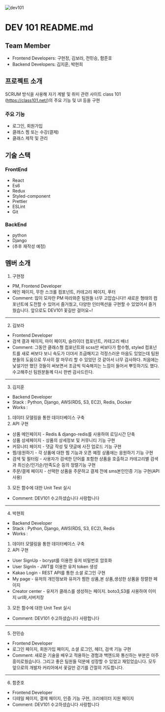 ![dev101](https://user-images.githubusercontent.com/59465490/97846694-bad42380-1d31-11eb-8410-fb6e083521da.png)
# DEV 101 README.md

## Team Member
- Frontend Developers: 구현정, 김보라, 전민승, 함준호
- Backend Developers: 김지훈, 박현희

## 프로젝트 소개
SCRUM 방식을 사용해 자기 계발 및 취미 관련 사이트 class 101 (https://class101.net/)의 주요 기능 및 UI 등을 구현

### 주요 기능
- 로그인, 회원가입
- 클래스 찜 또는 수강(결제)
- 클래스 제작 및 관리

## 기술 스택
### FrontEnd
- React
- Es6
- Redux
- Styled-component
- Prettier
- ESLint
- Git

### BackEnd
- python
- Django
- (추후 재작성 예정)

## 멤버 소개
1. 구현정 
- PM, Frontend Developer
- 메인 페이지, 무한 스크롤 컴포넌트, 카테고리 페이지, 푸터
- Comment: 많이 모자란 PM 따라와준 팀원들 너무 고맙습니다!! 새로운 형태의 컴포넌트에 도전할 수 있어서 즐거웠고, 다양한 인터렉션을 구현할 수 있었어서 즐거웠습니다. 앞으로도 DEV101 꽃길만 걸어요~!

<hr/>

2. 김보라
- Frontend Developer
- 검색 결과 페이지, 마이 페이지, 슬라이더 컴포넌트, 카테고리 배너
- Comment: 그동안 클래스형 컴포넌트와 scss만 써보다가 함수형, styled 컴포넌트를 새로 써보다 보니 속도가 더뎌서 조급해지고 걱정스러운 마음도 있었는데 팀원분들의 도움으로 무사히 잘 마무리 할 수 있었던 것 같아서 너무 감사하다. 처음에는 낯설기만 했던 것들이 써보면서 조금씩 익숙해지는 느낌이 들어서 뿌듯하기도 했다. 수고해주신 팀원분들께 다시 한번 감사드린다.

<hr/>

3. 김지훈
- Backend Developer
- Stack : Python, Django, AWS(RDS, S3, EC2), Redis, Docker
- Works :
1) 데이터 모델링을 통한 데이터베이스 구축
2) API 구현
- 상품 메인페이지 - Redis & django-redis를 사용하여 로딩시간 단축
- 상품 상세페이지 - 상품의 상세정보 및 커뮤니티 기능 구현
- 커뮤니티 페이지 - 댓글 작성 및 댓글에 사진 업로드 기능 구현
- 찜/응원하기 - 각 상품에 대한 찜 기능과 오픈 예정 상품에는 응원하기 기능 구현
- 검색 및 필터링 - 사용자가 검색한 단어를 포함한 상품을 호출하고 카테고리별 검색과 최신순/인기순/만족도순 등의 정렬기능 구현
- 주문/결제 페이지 - 선택한 상품을 주문하고 결제 전에 sms본인인증 기능 구현(API 사용)
3) 모든 함수에 대한 Unit Test 실시
- Comment: DEV101 수고하셨습니다 사랑합니다

<hr/>

4. 박현희
- Backend Developer
- Stack     : Python, Django, AWS(RDS, S3, EC2), Redis
- Works    :
1) 데이터 모델링을 통한 데이터베이스 구축
2) API 구현
- User SignUp   - bcrypt를 이용한 유저 비밀번호 암호화
- User SignIn     - JWT를 이용한 유저 token 생성
- Kakao Login    - REST API를 통한 소셜 로그인 구현
- My page          -  유저의 개인정보와 유저가 찜한 상품,본 상품,생성한 상품을 정렬한 페이지 
- Creator center - 유저가 클래스를 생성하는 페이지. boto3,S3를 사용하여 이미지 url화,서버저장
3) 모든 함수에 대한 Unit Test 실시
- Comment: DEV101 수고하셨습니다 사랑합니다

<hr/>

5. 전민승
- Frontend Developer
- 로그인 페이지, 회원가입 페이지, 소셜 로그인, 헤더, 검색 기능 구현
- Comment: 새로운 기술을 배우고 적용하는 경험과 백엔드와 통신하는 부분은 아주 흥미로웠습니다. 그리고 좋은 팀원들 덕분에 성장할 수 있었고 재밌었습니다. 모두 앞으로의 개발자 커리어에서 꽃길만 걷기를 간절히 기도합니다.

<hr/>

6. 함준호
- Frontend Developer
- 디테일 페이지, 결제 페이지, 인증 기능 구현, 크리에이터 지원 페이지
- Comment: DEV101 수고하셨습니다 사랑합니다


